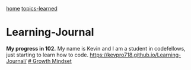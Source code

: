 [home](https://kevpro718.github.io/Learning-Journal/)
[topics-learned](https://kevpro718.github.io/Learning-Journal/)


# Learning-Journal
**My progress in 102.**
My name is Kevin and I am a student in codefellows, just starting to learn how to code.
https://kevpro718.github.io/Learning-Journal/
[# Growth Mindset](growth-mindset.md)
